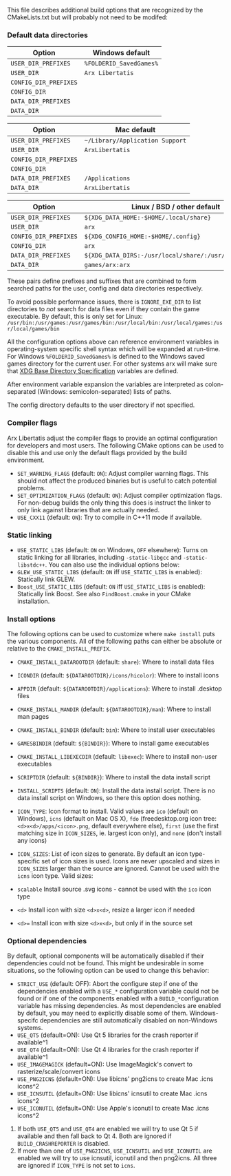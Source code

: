 
This file describes additional build options that are recognized by the CMakeLists.txt but will probably not need to be modifed:

### Default data directories

| Option                | Windows default                                        |
|---------------------- | ------------------------------------------------------ |
| `USER_DIR_PREFIXES`   | `%FOLDERID_SavedGames%`                                |
| `USER_DIR`            | `Arx Libertatis`                                       |
| `CONFIG_DIR_PREFIXES` |                                                        |
| `CONFIG_DIR`          |                                                        |
| `DATA_DIR_PREFIXES`   |                                                        |
| `DATA_DIR`            |                                                        |

| Option                | Mac default                                            |
|---------------------- | ------------------------------------------------------ |
| `USER_DIR_PREFIXES`   | `~/Library/Application Support`                        |
| `USER_DIR`            | `ArxLibertatis`                                        |
| `CONFIG_DIR_PREFIXES` |                                                        |
| `CONFIG_DIR`          |                                                        |
| `DATA_DIR_PREFIXES`   | `/Applications`                                        |
| `DATA_DIR`            | `ArxLibertatis`                                        |

| Option                |  Linux / BSD / other default                           |
|---------------------- | ------------------------------------------------------ |
| `USER_DIR_PREFIXES`   | `${XDG_DATA_HOME:-$HOME/.local/share}`                 |
| `USER_DIR`            | `arx`                                                  |
| `CONFIG_DIR_PREFIXES` | `${XDG_CONFIG_HOME:-$HOME/.config}`                    |
| `CONFIG_DIR`          | `arx`                                                  |
| `DATA_DIR_PREFIXES`   | `${XDG_DATA_DIRS:-/usr/local/share/:/usr/share/}:/opt` |
| `DATA_DIR`            | `games/arx:arx`                                        |

These pairs define prefixes and suffixes that are combined to form searched paths for the user, config and data directories respectively.

To avoid possible performance issues, there is `IGNORE_EXE_DIR` to list directories to *not* search for data files even if they contain the game executable. By default, this is only set for Linux: `/usr/bin:/usr/games:/usr/games/bin:/usr/local/bin:/usr/local/games:/usr/local/games/bin`

All the configuration options above can reference environment variables in operating-system specific shell syntax which will be expanded at run-time. For Windows `%FOLDERID_SavedGames%` is defined to the Windows saved games directory for the current user. For other systems arx will make sure that [XDG Base Directory Specification](http://standards.freedesktop.org/basedir-spec/basedir-spec-latest.html) variables are defined.

After environment variable expansion the variables are interpreted as colon-separated (Windows: semicolon-separated) lists of paths.

The config directory defaults to the user directory if not specified.

### Compiler flags

Arx Libertatis adjust the compiler flags to provide an optimal configuration for developers and most users. The following CMake options can be used to disable this and use only the default flags provided by the build environment.

* `SET_WARNING_FLAGS` (default: `ON`): Adjust compiler warning flags. This should not affect the produced binaries but is useful to catch potential problems.
* `SET_OPTIMIZATION_FLAGS` (default: `ON`): Adjust compiler optimization flags. For non-debug builds the only thing this does is instruct the linker to only link against libraries that are actually needed.
* `USE_CXX11` (default: `ON`): Try to compile in C++11 mode if available.

### Static linking

* `USE_STATIC_LIBS` (default: `ON` on Windows, `OFF` elsewhere): Turns on static linking for all libraries, including `-static-libgcc` and `-static-libstdc++`. You can also use the individual options below:
* `GLEW_USE_STATIC_LIBS` (default: `ON` iff `USE_STATIC_LIBS` is enabled): Statically link GLEW.
* `Boost_USE_STATIC_LIBS` (default: `ON` iff `USE_STATIC_LIBS` is enabled): Statically link Boost. See also `FindBoost.cmake` in your CMake installation.

### Install options

The following options can be used to customize where `make install` puts the various components. All of the following paths can either be absolute or relative to the `CMAKE_INSTALL_PREFIX`.

* `CMAKE_INSTALL_DATAROOTDIR` (default: `share`): Where to install data files
* `ICONDIR` (default: `${DATAROOTDIR}/icons/hicolor`): Where to install icons
* `APPDIR` (default: `${DATAROOTDIR}/applications`): Where to install .desktop files
* `CMAKE_INSTALL_MANDIR` (default: `${DATAROOTDIR}/man`): Where to install man pages
* `CMAKE_INSTALL_BINDIR` (default: `bin`): Where to install user executables
* `GAMESBINDIR` (default: `${BINDIR}`): Where to install game executables
* `CMAKE_INSTALL_LIBEXECDIR` (default: `libexec`): Where to install non-user executables
* `SCRIPTDIR` (default: `${BINDIR}`): Where to install the data install script

* `INSTALL_SCRIPTS` (default: `ON`): Install the data install script. There is no data install script on Windows, so there this option does nothing.

* `ICON_TYPE`: Icon format to install. Valid values are `ico` (default on Windows), `icns` (default on Mac OS X), `fdo` (freedesktop.org icon tree: `<d>x<d>/apps/<icon>.png`, default everywhere else), `first` (use the first matching size in `ICON_SIZES`, ie. largest icon only), and `none` (don't install any icons)
* `ICON_SIZES`: List of icon sizes to generate. By default an icon type-specific set of icon sizes is used. Icons are never upscaled and sizes in `ICON_SIZES` larger than the source are ignored. Cannot be used with the `icns` icon type. Valid sizes:
 * `scalable`  Install source .svg icons - cannot be used with the `ico` icon type
 * `<d>`       Install icon with size `<d>x<d>`, resize a larger icon if needed
 * `<d>=`      Install icon with size `<d>x<d>`, but only if in the source set

### Optional dependencies

By default, optional components will be automatically disabled if their dependencies could not be found. This might be undesirable in some situations, so the following option can be used to change this behavior:

* `STRICT_USE` (default: OFF): Abort the configure step if one of the dependencies enabled with a `USE_*` configuration variable could not be found or if one of the components enabled with a `BUILD_*`configuration variable has missing dependencies. As most dependencies are enabled by default, you may need to explicitly disable some of them. Windows-specifc dependencies are still automatically disabled on non-Windows systems.
* `USE_QT5` (default=ON): Use Qt 5 libraries for the crash reporter if available^1
* `USE_QT4` (default=ON): Use Qt 4 libraries for the crash reporter if available^1
* `USE_IMAGEMAGICK` (default=ON): Use ImageMagick's convert to rasterize/scale/convert icons
* `USE_PNG2ICNS` (default=ON): Use libicns' png2icns to create Mac .icns icons^2
* `USE_ICNSUTIL` (default=ON): Use libicns' icnsutil to create Mac .icns icons^2
* `USE_ICONUTIL` (default=ON): Use Apple's iconutil to create Mac .icns icons^2

1. If both `USE_QT5` and `USE_QT4` are enabled we will try to use Qt 5 if available and then fall back to Qt 4. Both are ignored if `BUILD_CRASHREPORTER` is disabled.
2. If more than one of `USE_PNG2ICNS`, `USE_ICNSUTIL` and `USE_ICONUTIL` are enabled we will try to use icnsutil, iconutil and then png2icns. All three are ignored if `ICON_TYPE` is not set to `icns`.
